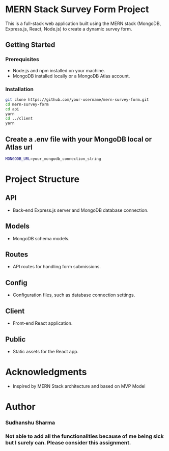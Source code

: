 # MERN Stack Survey Form Project

This is a full-stack web application built using the MERN stack (MongoDB, Express.js, React, Node.js) to create a dynamic survey form.

## Getting Started

### Prerequisites

- Node.js and npm installed on your machine.
- MongoDB installed locally or a MongoDB Atlas account.

### Installation

```bash
git clone https://github.com/your-username/mern-survey-form.git
cd mern-survey-form
cd api
yarn
cd ../client
yarn
```

## Create a .env file with your MongoDB local or Atlas url

```bash
MONGODB_URL=your_mongodb_connection_string
```


# Project Structure

## API
- Back-end Express.js server and MongoDB database connection.
  
## Models
- MongoDB schema models.

## Routes
- API routes for handling form submissions.

## Config
- Configuration files, such as database connection settings.

## Client
- Front-end React application.

## Public
- Static assets for the React app.

# Acknowledgments

- Inspired by MERN Stack architecture and based on MVP Model

# Author

### Sudhanshu Sharma



### Not able to add all the functionalities because of me being sick but I surely can. Please consider this assignment.

